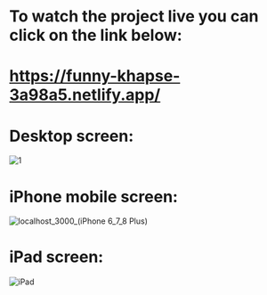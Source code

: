 # To watch the project live you can click on the link below: 
# https://funny-khapse-3a98a5.netlify.app/
 
 
# Desktop screen:

![1](https://user-images.githubusercontent.com/16211002/204923430-14b58ac2-bd64-4ec7-8cc8-7024801711c2.png)

# iPhone mobile screen:

![localhost_3000_(iPhone 6_7_8 Plus)](https://user-images.githubusercontent.com/16211002/204927415-f82ac306-17e9-4304-8a68-48a8c976676a.png)

# iPad screen:

![iPad](https://user-images.githubusercontent.com/16211002/204927152-5c9e838e-e55e-4505-ad9f-1ec27eb600cf.png)
